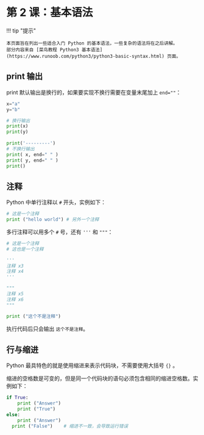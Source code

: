 # 第 2 课：基本语法

!!! tip "提示"

    本页面旨在列出一些适合入门 Python 的基本语法，一些复杂的语法将在之后讲解。  
    部分内容来自 [菜鸟教程 Python3 基本语法](https://www.runoob.com/python3/python3-basic-syntax.html) 页面。

## print 输出
print 默认输出是换行的，如果要实现不换行需要在变量末尾加上 `end=""`：

```py
x="a"
y="b"

# 换行输出
print(x)
print(y)
 
print('---------')
# 不换行输出
print( x, end=" " )
print( y, end=" " )
print()
```
## 注释
Python 中单行注释以 `#` 开头，实例如下：

```py
# 这是一个注释
print ("hello world") # 另外一个注释
```

多行注释可以用多个 `#` 号，还有 `'''` 和 `"""`：

```py
# 这是一个注释
# 这也是一个注释

'''
注释 x3
注释 x4
'''

"""
注释 x5
注释 x6
"""

print ("这个不是注释")
```

执行代码后只会输出 `这个不是注释`。

## 行与缩进
Python 最具特色的就是使用缩进来表示代码块，不需要使用大括号 `{}` 。

缩进的空格数是可变的，但是同一个代码块的语句必须包含相同的缩进空格数。实例如下：

```py
if True:
    print ("Answer")
    print ("True")
else:
    print ("Answer")
  print ("False")    # 缩进不一致，会导致运行错误
```